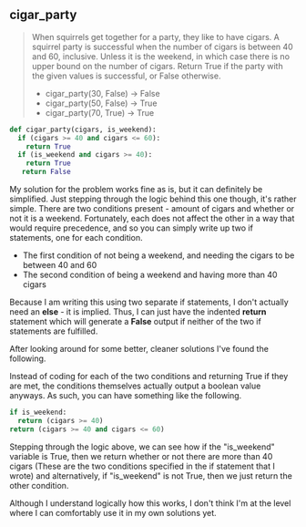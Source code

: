 ## cigar_party

> When squirrels get together for a party, they like to have cigars. A squirrel party is successful when the number of cigars is between 40 and 60, inclusive. Unless it is the weekend, in which case there is no upper bound on the number of cigars. Return True if the party with the given values is successful, or False otherwise.
> * cigar_party(30, False) → False
> * cigar_party(50, False) → True
> * cigar_party(70, True) → True

``` python
def cigar_party(cigars, is_weekend):
  if (cigars >= 40 and cigars <= 60):
    return True
  if (is_weekend and cigars >= 40):
    return True
   return False
```

My solution for the problem works fine as is, but it can definitely be simplified. Just stepping through the logic behind this one though, it's rather simple. There are two conditions present - amount of cigars and whether or not it is a weekend. Fortunately, each does not affect the other in a way that would require precedence, and so you can simply write up two if statements, one for each condition.

* The first condition of not being a weekend, and needing the cigars to be between 40 and 60 
* The second condition of being a weekend and having more than 40 cigars

Because I am writing this using two separate if statements, I don't actually need an __else__ - it is implied. Thus, I can just have the indented __return__ statement which will generate a __False__ output if neither of the two if statements are fulfilled. 


After looking around for some better, cleaner solutions I've found the following.

Instead of coding for each of the two conditions and returning True if they are met, the conditions themselves actually output a boolean value anyways. As such, you can have something like the following.

``` python
if is_weekend:
  return (cigars >= 40)
return (cigars >= 40 and cigars <= 60)
```

Stepping through the logic above, we can see how if the "is_weekend" variable is True, then we return whether or not there are more than 40 cigars (These are the two conditions specified in the if statement that I wrote) and alternatively, if "is_weekend" is not True, then we just return the other condition. 

Although I understand logically how this works, I don't think I'm at the level where I can comfortably use it in my own solutions yet. 


